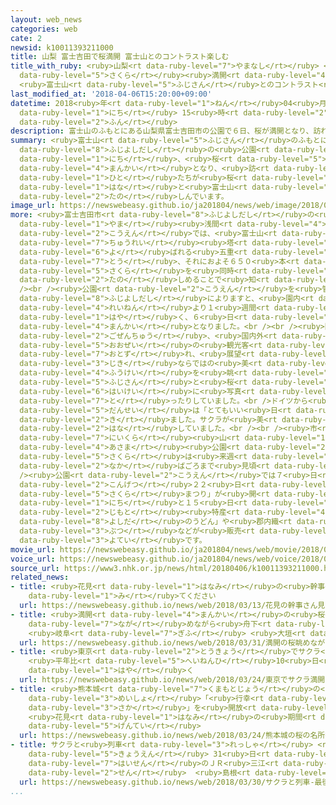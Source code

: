 ```yaml
---
layout: web_news
categories: web
cate: 2
newsid: k10011393211000
title: 山梨 富士吉田で桜満開 富士山とのコントラスト楽しむ
title_with_ruby: <ruby>山梨<rt data-ruby-level="7">やまなし</rt></ruby> <ruby>富士吉田<rt data-ruby-level="8">ふじよしだ</rt></ruby>で<ruby>桜<rt
  data-ruby-level="5">さくら</rt></ruby><ruby>満開<rt data-ruby-level="4">まんかい</rt></ruby>
  <ruby>富士山<rt data-ruby-level="5">ふじさん</rt></ruby>とのコントラスト<ruby>楽<rt data-ruby-level="2">たの</rt></ruby>しむ
last_modified_at: '2018-04-06T15:20:00+09:00'
datetime: 2018<ruby>年<rt data-ruby-level="1">ねん</rt></ruby>04<ruby>月<rt data-ruby-level="1">がつ</rt></ruby>06<ruby>日<rt
  data-ruby-level="1">にち</rt></ruby> 15<ruby>時<rt data-ruby-level="2">じ</rt></ruby>20<ruby>分<rt
  data-ruby-level="2">ふん</rt></ruby>
description: 富士山のふもとにある山梨県富士吉田市の公園で６日、桜が満開となり、訪れた人たちが桜の花と富士山のコントラストを楽しんでいます。
summary: <ruby>富士山<rt data-ruby-level="5">ふじさん</rt></ruby>のふもとにある<ruby>山梨県<rt data-ruby-level="7">やまなしけん</rt></ruby><ruby>富士吉田市<rt
  data-ruby-level="8">ふじよしだし</rt></ruby>の<ruby>公園<rt data-ruby-level="2">こうえん</rt></ruby>で６<ruby>日<rt
  data-ruby-level="1">にち</rt></ruby>、<ruby>桜<rt data-ruby-level="5">さくら</rt></ruby>が<ruby>満開<rt
  data-ruby-level="4">まんかい</rt></ruby>となり、<ruby>訪<rt data-ruby-level="7">おとず</rt></ruby>れた<ruby>人<rt
  data-ruby-level="1">ひと</rt></ruby>たちが<ruby>桜<rt data-ruby-level="5">さくら</rt></ruby>の<ruby>花<rt
  data-ruby-level="1">はな</rt></ruby>と<ruby>富士山<rt data-ruby-level="5">ふじさん</rt></ruby>のコントラストを<ruby>楽<rt
  data-ruby-level="2">たの</rt></ruby>しんでいます。
image_url: https://newswebeasy.github.io/ja201804/news/web/image/2018/04/06/K10011393211_1804061513_1804061520_01_03.jpg
more: <ruby>富士吉田市<rt data-ruby-level="8">ふじよしだし</rt></ruby>の<ruby>新倉<rt data-ruby-level="7">にいくら</rt></ruby><ruby>山<rt
  data-ruby-level="1">やま</rt></ruby><ruby>浅間<rt data-ruby-level="4">あさま</rt></ruby><ruby>公園<rt
  data-ruby-level="2">こうえん</rt></ruby>では、<ruby>富士山<rt data-ruby-level="5">ふじさん</rt></ruby>と「<ruby>忠霊<rt
  data-ruby-level="7">ちゅうれい</rt></ruby><ruby>塔<rt data-ruby-level="7">とう</rt></ruby>」と<ruby>呼<rt
  data-ruby-level="6">よ</rt></ruby>ばれる<ruby>五重<rt data-ruby-level="7">ごじゅう</rt></ruby>の<ruby>塔<rt
  data-ruby-level="7">とう</rt></ruby>、それにおよそ６５０<ruby>本<rt data-ruby-level="1">ほん</rt></ruby>の<ruby>桜<rt
  data-ruby-level="5">さくら</rt></ruby>を<ruby>同時<rt data-ruby-level="2">どうじ</rt></ruby>に<ruby>楽<rt
  data-ruby-level="2">たの</rt></ruby>しめることで<ruby>知<rt data-ruby-level="2">し</rt></ruby>られています。<br
  /><br /><ruby>公園<rt data-ruby-level="2">こうえん</rt></ruby>を<ruby>管理<rt data-ruby-level="4">かんり</rt></ruby>する<ruby>富士吉田市<rt
  data-ruby-level="8">ふじよしだし</rt></ruby>によりますと、<ruby>園内<rt data-ruby-level="2">えんない</rt></ruby>のソメイヨシノは<ruby>例年<rt
  data-ruby-level="4">れいねん</rt></ruby>より１<ruby>週間<rt data-ruby-level="2">しゅうかん</rt></ruby>ほど<ruby>早<rt
  data-ruby-level="1">はや</rt></ruby>く、６<ruby>日<rt data-ruby-level="1">にち</rt></ruby>に<ruby>満開<rt
  data-ruby-level="4">まんかい</rt></ruby>となりました。<br /><br /><ruby>園内<rt data-ruby-level="2">えんない</rt></ruby>では<ruby>午前中<rt
  data-ruby-level="2">ごぜんちゅう</rt></ruby>、<ruby>国内外<rt data-ruby-level="2">こくないがい</rt></ruby>から<ruby>大勢<rt
  data-ruby-level="5">おおぜい</rt></ruby>の<ruby>観光客<rt data-ruby-level="4">かんこうきゃく</rt></ruby>などが<ruby>訪<rt
  data-ruby-level="7">おとず</rt></ruby>れ、<ruby>展望<rt data-ruby-level="6">てんぼう</rt></ruby>デッキからこの<ruby>時期<rt
  data-ruby-level="3">じき</rt></ruby>ならではの<ruby>美<rt data-ruby-level="3">うつく</rt></ruby>しい<ruby>風景<rt
  data-ruby-level="4">ふうけい</rt></ruby>を<ruby>眺<rt data-ruby-level="7">なが</rt></ruby>めたり、<ruby>富士山<rt
  data-ruby-level="5">ふじさん</rt></ruby>と<ruby>桜<rt data-ruby-level="5">さくら</rt></ruby>を<ruby>背景<rt
  data-ruby-level="6">はいけい</rt></ruby>に<ruby>写真<rt data-ruby-level="3">しゃしん</rt></ruby>を<ruby>撮<rt
  data-ruby-level="7">と</rt></ruby>ったりしていました。<br />ドイツから<ruby>訪<rt data-ruby-level="7">おとず</rt></ruby>れた<ruby>男性<rt
  data-ruby-level="5">だんせい</rt></ruby>は「とてもいい<ruby>日<rt data-ruby-level="1">ひ</rt></ruby>に<ruby>来<rt
  data-ruby-level="2">き</rt></ruby>ました。サクラが<ruby>美<rt data-ruby-level="3">うつく</rt></ruby>しくてすばらしいです」と<ruby>話<rt
  data-ruby-level="2">はな</rt></ruby>していました。<br /><br /><ruby>市<rt data-ruby-level="2">し</rt></ruby>によりますと、<ruby>新倉<rt
  data-ruby-level="7">にいくら</rt></ruby><ruby>山<rt data-ruby-level="1">やま</rt></ruby><ruby>浅間<rt
  data-ruby-level="4">あさま</rt></ruby><ruby>公園<rt data-ruby-level="2">こうえん</rt></ruby>の<ruby>桜<rt
  data-ruby-level="5">さくら</rt></ruby>は<ruby>来週<rt data-ruby-level="2">らいしゅう</rt></ruby><ruby>半<rt
  data-ruby-level="2">なか</rt></ruby>ばごろまで<ruby>見頃<rt data-ruby-level="7">みごろ</rt></ruby>だということです。<br
  /><ruby>公園<rt data-ruby-level="2">こうえん</rt></ruby>では７<ruby>日<rt data-ruby-level="1">にち</rt></ruby>から<ruby>今月<rt
  data-ruby-level="2">こんげつ</rt></ruby>２２<ruby>日<rt data-ruby-level="1">にち</rt></ruby>まで「<ruby>桜<rt
  data-ruby-level="5">さくら</rt></ruby>まつり」が<ruby>開<rt data-ruby-level="3">ひら</rt></ruby>かれ、１４<ruby>日<rt
  data-ruby-level="1">にち</rt></ruby>と１５<ruby>日<rt data-ruby-level="1">にち</rt></ruby>は<ruby>地元<rt
  data-ruby-level="2">じもと</rt></ruby><ruby>特産<rt data-ruby-level="4">とくさん</rt></ruby>の「<ruby>吉田<rt
  data-ruby-level="8">よしだ</rt></ruby>のうどん」や<ruby>郡内織<rt data-ruby-level="5">ぐんないおり</rt></ruby><ruby>物<rt
  data-ruby-level="3">ぶつ</rt></ruby>などが<ruby>販売<rt data-ruby-level="7">はんばい</rt></ruby>される<ruby>予定<rt
  data-ruby-level="3">よてい</rt></ruby>です。
movie_url: https://newswebeasy.github.io/ja201804/news/web/movie/2018/04/06/k10011393211_201804061513_201804061516.mp4
voice_url: https://newswebeasy.github.io/ja201804/news/web/voice/2018/04/06/k10011393211_201804061513_201804061516.mp3
source_url: https://www3.nhk.or.jp/news/html/20180406/k10011393211000.html
related_news:
- title: <ruby>花見<rt data-ruby-level="1">はなみ</rt></ruby>の<ruby>幹事<rt data-ruby-level="5">かんじ</rt></ruby>さん<ruby>見<rt
    data-ruby-level="1">み</rt></ruby>てください
  url: https://newswebeasy.github.io/news/web/2018/03/13/花見の幹事さん見てください
- title: <ruby>満開<rt data-ruby-level="4">まんかい</rt></ruby>の<ruby>桜<rt data-ruby-level="5">さくら</rt></ruby><ruby>眺<rt
    data-ruby-level="7">なが</rt></ruby>めながら<ruby>舟下<rt data-ruby-level="7">ふなくだ</rt></ruby>り
    <ruby>岐阜<rt data-ruby-level="7">ぎふ</rt></ruby> <ruby>大垣<rt data-ruby-level="7">おおがき</rt></ruby>
  url: https://newswebeasy.github.io/news/web/2018/03/31/満開の桜眺めながら舟下り-岐阜-大垣
- title: <ruby>東京<rt data-ruby-level="2">とうきょう</rt></ruby>でサクラ<ruby>満開<rt data-ruby-level="4">まんかい</rt></ruby>
    <ruby>平年比<rt data-ruby-level="5">へいねんひ</rt></ruby>10<ruby>日<rt data-ruby-level="1">にち</rt></ruby><ruby>早<rt
    data-ruby-level="1">はや</rt></ruby>く
  url: https://newswebeasy.github.io/news/web/2018/03/24/東京でサクラ満開-平年比10日早く
- title: <ruby>熊本城<rt data-ruby-level="7">くまもとじょう</rt></ruby>の<ruby>桜<rt data-ruby-level="5">さくら</rt></ruby>の<ruby>名所<rt
    data-ruby-level="3">めいしょ</rt></ruby>「<ruby>行幸<rt data-ruby-level="8">みゆき</rt></ruby><ruby>坂<rt
    data-ruby-level="3">さか</rt></ruby>」を<ruby>開放<rt data-ruby-level="3">かいほう</rt></ruby>
    <ruby>花見<rt data-ruby-level="1">はなみ</rt></ruby>の<ruby>期間<rt data-ruby-level="3">きかん</rt></ruby><ruby>限定<rt
    data-ruby-level="5">げんてい</rt></ruby>
  url: https://newswebeasy.github.io/news/web/2018/03/24/熊本城の桜の名所行幸坂を開放-花見の期間限定
- title: サクラと<ruby>列車<rt data-ruby-level="3">れっしゃ</rt></ruby> <ruby>最後<rt data-ruby-level="4">さいご</rt></ruby>の<ruby>共演<rt
    data-ruby-level="5">きょうえん</rt></ruby> 31<ruby>日<rt data-ruby-level="1">にち</rt></ruby><ruby>廃線<rt
    data-ruby-level="7">はいせん</rt></ruby>のＪＲ<ruby>三江<rt data-ruby-level="7">みえ</rt></ruby><ruby>線<rt
    data-ruby-level="2">せん</rt></ruby>  <ruby>島根<rt data-ruby-level="3">しまね</rt></ruby>
  url: https://newswebeasy.github.io/news/web/2018/03/30/サクラと列車-最後の共演-31日廃線のJR三江線-島根
...
```

